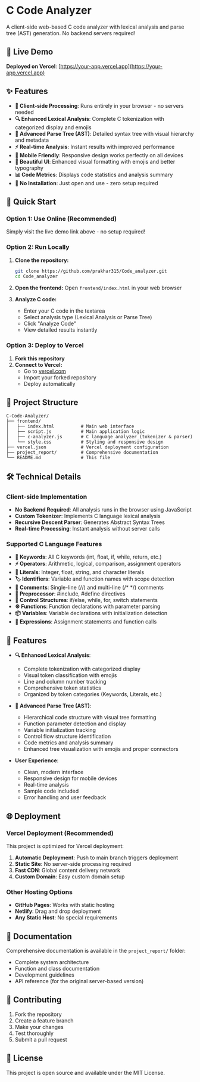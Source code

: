 # C Code Analyzer

A client-side web-based C code analyzer with lexical analysis and parse tree (AST) generation. No backend servers required!

## 🚀 Live Demo

**Deployed on Vercel**: [https://your-app.vercel.app](https://your-app.vercel.app)

## ✨ Features

- **🚀 Client-side Processing**: Runs entirely in your browser - no servers needed
- **🔍 Enhanced Lexical Analysis**: Complete C tokenization with categorized display and emojis
- **🌳 Advanced Parse Tree (AST)**: Detailed syntax tree with visual hierarchy and metadata
- **⚡ Real-time Analysis**: Instant results with improved performance
- **📱 Mobile Friendly**: Responsive design works perfectly on all devices
- **🎨 Beautiful UI**: Enhanced visual formatting with emojis and better typography
- **📊 Code Metrics**: Displays code statistics and analysis summary
- **🔧 No Installation**: Just open and use - zero setup required

## 🎯 Quick Start

### Option 1: Use Online (Recommended)
Simply visit the live demo link above - no setup required!

### Option 2: Run Locally
1. **Clone the repository:**
   ```bash
   git clone https://github.com/prakhar315/Code_analyzer.git
   cd Code_analyzer
   ```

2. **Open the frontend:**
   Open `frontend/index.html` in your web browser

3. **Analyze C code:**
   - Enter your C code in the textarea
   - Select analysis type (Lexical Analysis or Parse Tree)
   - Click "Analyze Code"
   - View detailed results instantly

### Option 3: Deploy to Vercel
1. **Fork this repository**
2. **Connect to Vercel:**
   - Go to [vercel.com](https://vercel.com)
   - Import your forked repository
   - Deploy automatically

## 📁 Project Structure

```
C-Code-Analyzer/
├── frontend/
│   ├── index.html          # Main web interface
│   ├── script.js           # Main application logic
│   ├── c-analyzer.js       # C language analyzer (tokenizer & parser)
│   └── style.css           # Styling and responsive design
├── vercel.json             # Vercel deployment configuration
├── project_report/         # Comprehensive documentation
└── README.md               # This file
```

## 🛠️ Technical Details

### Client-side Implementation
- **No Backend Required**: All analysis runs in the browser using JavaScript
- **Custom Tokenizer**: Implements C language lexical analysis
- **Recursive Descent Parser**: Generates Abstract Syntax Trees
- **Real-time Processing**: Instant analysis without server calls

### Supported C Language Features
- **🔑 Keywords**: All C keywords (int, float, if, while, return, etc.)
- **⚡ Operators**: Arithmetic, logical, comparison, assignment operators
- **🔢 Literals**: Integer, float, string, and character literals
- **🏷️ Identifiers**: Variable and function names with scope detection
- **💬 Comments**: Single-line (//) and multi-line (/* */) comments
- **🔧 Preprocessor**: #include, #define directives
- **🔀 Control Structures**: if/else, while, for, switch statements
- **⚙️ Functions**: Function declarations with parameter parsing
- **📦 Variables**: Variable declarations with initialization detection
- **📝 Expressions**: Assignment statements and function calls

## 🎨 Features

- **🔍 Enhanced Lexical Analysis**:
  - Complete tokenization with categorized display
  - Visual token classification with emojis
  - Line and column number tracking
  - Comprehensive token statistics
  - Organized by token categories (Keywords, Literals, etc.)

- **🌳 Advanced Parse Tree (AST)**:
  - Hierarchical code structure with visual tree formatting
  - Function parameter detection and display
  - Variable initialization tracking
  - Control flow structure identification
  - Code metrics and analysis summary
  - Enhanced tree visualization with emojis and proper connectors

- **User Experience**:
  - Clean, modern interface
  - Responsive design for mobile devices
  - Real-time analysis
  - Sample code included
  - Error handling and user feedback

## 🌐 Deployment

### Vercel Deployment (Recommended)
This project is optimized for Vercel deployment:

1. **Automatic Deployment**: Push to main branch triggers deployment
2. **Static Site**: No server-side processing required
3. **Fast CDN**: Global content delivery network
4. **Custom Domain**: Easy custom domain setup

### Other Hosting Options
- **GitHub Pages**: Works with static hosting
- **Netlify**: Drag and drop deployment
- **Any Static Host**: No special requirements

## 📖 Documentation

Comprehensive documentation is available in the `project_report/` folder:
- Complete system architecture
- Function and class documentation
- Development guidelines
- API reference (for the original server-based version)

## 🤝 Contributing

1. Fork the repository
2. Create a feature branch
3. Make your changes
4. Test thoroughly
5. Submit a pull request

## 📄 License

This project is open source and available under the MIT License.
